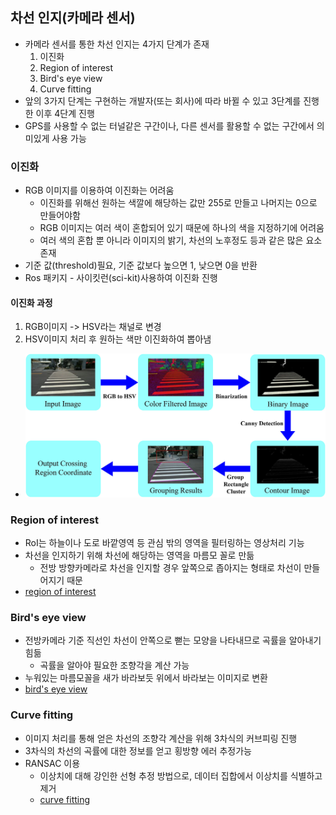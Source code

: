 ## 차선 인지(카메라 센서)
- 카메라 센서를 통한 차선 인지는 4가지 단계가 존재
  1. 이진화
  2. Region of interest
  3. Bird's eye view
  4. Curve fitting
- 앞의 3가지 단계는 구현하는 개발자(또는 회사)에 따라 바뀔 수 있고 3단계를 진행한 이후 4단계 진행
- GPS를 사용할 수 없는 터널같은 구간이나, 다른 센서를 활용할 수 없는 구간에서 의미있게 사용 가능

### 이진화
- RGB 이미지를 이용하여 이진화는 어려움
  - 이진화를 위해선 원하는 색깔에 해당하는 값만 255로 만들고 나머지는 0으로 만들어야함
  - RGB 이미지는 여러 색이 혼합되어 있기 때문에 하나의 색을 지정하기에 어려움
  - 여러 색의 혼합 뿐 아니라 이미지의 밝기, 차선의 노후정도 등과 같은 많은 요소 존재
- 기준 값(threshold)필요, 기준 값보다 높으면 1, 낮으면 0을 반환
- Ros 패키지 - 사이킷런(sci-kit)사용하여 이진화 진행
#### 이진화 과정
1. RGB이미지 -> HSV라는 채널로 변경
2. HSV이미지 처리 후 원하는 색만 이진화하여 뽑아냄
- ![Alt text](image/이진화.jpg)
### Region of interest
- RoI는 하늘이나 도로 바깥영역 등 관심 밖의 영역을 필터링하는 영상처리 기능
- 차선을 인지하기 위해 차선에 해당하는 영역을 마름모 꼴로 만듦
  - 전방 방향카메라로 차선을 인지할 경우 앞쪽으로 좁아지는 형태로 차선이 만들어지기 때문
- [region of interest](image/Region_of_interest.jpg)
### Bird's eye view
- 전방카메라 기준 직선인 차선이 안쪽으로 뻗는 모양을 나타내므로 곡률을 알아내기 힘듦
  - 곡률을 알아야 필요한 조향각을 계산 가능
- 누워있는 마름모꼴을 새가 바라보듯 위에서 바라보는 이미지로 변환
- [bird's eye view](image/bird_eye_view.png)
### Curve fitting 
- 이미지 처리를 통해 얻은 차선의 조향각 계산을 위해 3차식의 커브피링 진행
- 3차식의 차선의 곡률에 대한 정보를 얻고 횡방향 에러 추정가능
- RANSAC 이용
  -  이상치에 대해 강인한 선형 추정 방법으로, 데이터 집합에서 이상치를 식별하고 제거
  - [curve fitting](image/Ransac_curve_fitting.png)